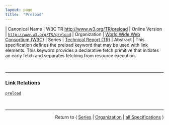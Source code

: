 ```yaml
---
layout: page
title:  "Preload"
---
```


| Canonical Name | W3C TR http://www.w3.org/TR/preload
| Online Version | [`http://www.w3.org/TR/preload`](http://www.w3.org/TR/preload)
| Organization | [World Wide Web Consortium (W3C)](..  "List of specification series by this organization")
| Series | [Technical Report (TR)](.  "List of specifications in this series")
| Abstract | This specification defines the preload keyword that may be used with link elements. This keyword provides a declarative fetch primitive that initiates an early fetch and separates fetching from resource execution.

<br/>
<hr/>

### Link Relations

[`preload`](/concepts/link-relation/preload "The preload keyword may be used with link elements. This keyword creates an external resource link (preload link) that is used to declare a resource and its fetch properties.")



<br/>
<hr/>

<p style="text-align: right">Return to ( <a href="./">Series</a> | <a href="../">Organization</a> | <a href="../../">all Specifications</a> )</p>